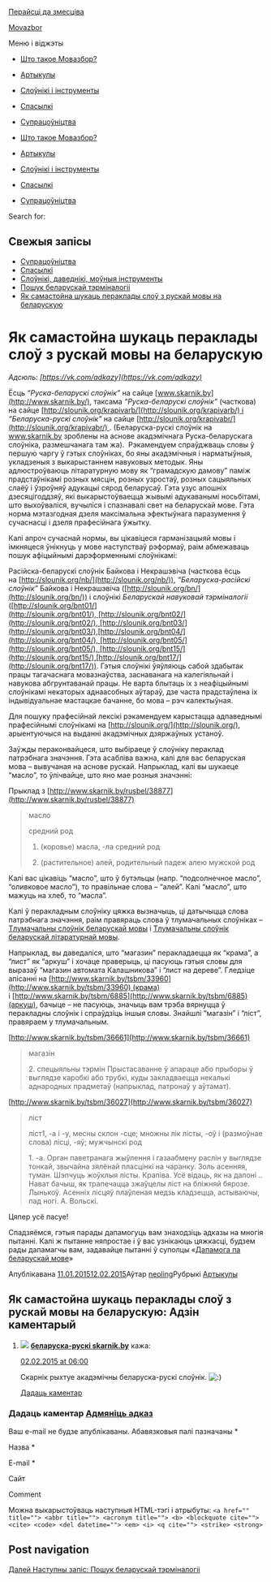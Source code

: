 ---
---


[Перайсці да змесціва](#content)

[Movazbor](/)

Меню і віджэты

*   [Што такое Мовазбор?](/)
*   [Артыкулы](/category/artykuly/)
*   [Слоўнікі і інструменты](/category/slouniki/)
*   [Спасылкі](/category/spasylki/)
*   [Супрацоўніцтва](/category/supracounictva/)

*   [Што такое Мовазбор?](/)
*   [Артыкулы](/category/artykuly/)
*   [Слоўнікі і інструменты](/category/slouniki/)
*   [Спасылкі](/category/spasylki/)
*   [Супрацоўніцтва](/category/supracounictva/)

Search for:  

Свежыя запісы
-------------

*   [Супрацоўніцтва](/supracounictva/)
*   [Спасылкі](/spasylki/)
*   [Слоўнікі, даведнікі, моўныя інструменты](/slouniki/)
*   [Пошук беларускай тэрміналогіі](/poshuk-terminalohii/)
*   [Як самастойна шукаць пераклады слоў з рускай мовы на беларускую](/jak-shukac-peraklad-slou/)

Як самастойна шукаць пераклады слоў з рускай мовы на беларускую
===============================================================

_Адсюль: [https://vk.com/adkazy](https://vk.com/adkazy)_

Ёсць _“Руска-беларускі слоўнік”_ на сайце [www.skarnik.by](http://www.skarnik.by/), таксама _“Руска-беларускі слоўнік”_ (часткова) на сайце [http://slounik.org/krapivarb/](http://slounik.org/krapivarb/) і _“Беларуска-рускі слоўнік”_ на сайце [http://slounik.org/krapivabr/](http://slounik.org/krapivabr/) . (Беларуска-рускі слоўнік на www.skarnik.by зроблены на аснове акадэмічнага Руска-беларускага слоўніка, размешчанага там жа).  Рэкамендуем спраўджваць словы ў першую чаргу ў гэтых слоўніках, бо яны акадэмічныя і нарматыўныя, укладзеныя з выкарыстаннем навуковых методык. Яны адлюстроўваюць літаратурную мову як “грамадскую дамову” паміж прадстаўнікамі розных мясцін, розных узростаў, розных сацыяльных слаёў і ўзроўняў адукацыі сярод беларусаў. Гэта узус апошніх дзесяцігоддзяў, які выкарыстоўваецца жывымі адукаванымі носьбітамі, што выхоўваліся, вучыліся і спазнавалі свет на беларускай мове. Гэта норма мэтазгодная дзеля максімальна эфектыўнага паразумення ў сучаснасці і дзеля прафесійнага ўжытку.

Калі апроч сучаснай нормы, вы цікавіцеся гарманізацыяй мовы і імкняцеся ўнікнуць у мове наступстваў рэформаў, раім абмежаваць пошук афіцыйнымі дарэформеннымі слоўнікамі:

Расійска-беларускі слоўнік Байкова і Некрашэвіча (часткова ёсць на [http://slounik.org/nb/](http://slounik.org/nb/)), _“Беларуска-расійскі слоўнік”_ Байкова і Некрашэвіча ([http://slounik.org/bn/](http://slounik.org/bn/)) і слоўнікі _Беларускай навуковай тэрміналогіі_ ([http://slounik.org/bnt01/](http://slounik.org/bnt01/), [http://slounik.org/bnt02/](http://slounik.org/bnt02/), [http://slounik.org/bnt03/](http://slounik.org/bnt03/),[http://slounik.org/bnt04/](http://slounik.org/bnt04/), [http://slounik.org/bnt05/](http://slounik.org/bnt05/), [http://slounik.org/bnt15/](http://slounik.org/bnt15/),[http://slounik.org/bnt17/](http://slounik.org/bnt17/)). Гэтыя слоўнікі ўяўляюць сабой здабытак працы тагачаснага мовазнаўства, заснаванага на калегіяльнай і навукова абгрунтаванай працы. Не варта блытаць іх з неафіцыйнымі слоўнікамі некаторых аднаасобных аўтараў, дзе часта прадстаўлена іх індывідуальнае мастацкае бачанне, бо мова – рэч калектыўная.

Для пошуку прафесійнай лексікі рэкамендуем карыстацца адпаведнымі прафесійнымі слоўнікамі на [http://slounik.org/](http://slounik.org/), арыентуючыся на выданні акадэмічных дзяржаўных устаноў.

Заўжды пераконвайцеся, што выбіраеце ў слоўніку пераклад патрэбнага значэння. Гэта асабліва важна, калі для вас беларуская мова – вывучаная на аснове рускай. Напрыклад, калі вы шукаеце “масло”, то ўлічвайце, што яно мае розныя значэнні:

Прыклад з [http://www.skarnik.by/rusbel/38877](http://www.skarnik.by/rusbel/38877)

> масло
> 
> средний род
> 
> 1) (коровье) масла, -ла средний род
> 
> 2) (растительное) алей, родительный падеж алею мужской род

Калі вас цікавіць “масло”, што ў бутэльцы (напр. “подсолнечное масло”, “оливковое масло”), то правільнае слова – “алей”. Калі “масло”, што мажуць на хлеб, то “масла”.

Калі ў перакладным слоўніку цяжка вызначыць, ці датычыцца слова патрэбнага значэння, раім правяраць слова ў тлумачальных слоўніках – [Тлумачальны слоўнік беларускай мовы](http://www.slounik.org/tlum/) і [Тлумачальны слоўнік беларускай літаратурнай мовы](http://www.rv-blr.com/slounik).

Напрыклад, вы даведаліся, што “магазин” перакладаецца як “крама”, а “лист” як “аркуш” і хочаце праверыць, ці пасуюць гэтыя словы для выразаў “магазин автомата Калашникова” і “лист на дереве”. Гледзіце апісанні на [http://www.skarnik.by/tsbm/33960](http://www.skarnik.by/tsbm/33960) (крама) і [http://www.skarnik.by/tsbm/6885](http://www.skarnik.by/tsbm/6885)(аркуш), бачыце – не пасуюць, значыць вам трэба вярнуцца ў перакладны слоўнік і спраўдзіць іншыя словы. Знайшлі “магазін” і “ліст”, правяраем у тлумачальным.

[http://www.skarnik.by/tsbm/36661](http://www.skarnik.by/tsbm/36661)

> магазін
> 
> 2\. спецыяльны тэрмін Прыстасаванне ў апараце або прыборы ў выглядзе каробкі або трубкі, куды закладваецца некалькі аднародных прадметаў (напрыклад, патронаў у аўтамат).

[http://www.skarnik.by/tsbm/36027](http://www.skarnik.by/tsbm/36027)

> ліст
> 
> ліст1, -а і -у, месны склон -сце; множны лік лісты, -оў і (размоўнае слова) лісці, -яў; мужчынскі род
> 
> 1\. -а. Орган паветранага жыўлення і газаабмену раслін у выглядзе тонкай, звычайна зялёнай пласцінкі на чаранку. Золь асенняя, туман. Шэпчуць жоўклыя лісты. Крапіва. Усё відаць, як на далоні .. Нават бачыш, як трапечацца зжаўцелы ліст на бліжняй бярозе. Лынькоў. Асенніх лісцяў плаўленая медзь кладзецца, астываючы, пад ногі. А. Вольскі.

Цяпер усё пасуе!

Спадзяёмся, гэтыя парады дапамогуць вам знаходзіць адказы на многія пытанні. Калі ж пытанне няпростае і ў вас узнікаюць цяжкасці, будзем рады дапамагчы вам, задавайце пытанні ў суполцы «[Дапамога па беларускай мове](https://vk.com/adkazy)»

Апублікавана [11.01.201512.02.2015](/jak-shukac-peraklad-slou/)Аўтар [neoling](/author/neoling/)Рубрыкі [Артыкулы](/category/artykuly/)

Як самастойна шукаць пераклады слоў з рускай мовы на беларускую: Адзін каментарый
---------------------------------------------------------------------------------

1.  ![](http://1.gravatar.com/avatar/d2a20412b3bd9a99d1f6885d838a7cba?s=56&d=http%3A%2F%2F1.gravatar.com%2Favatar%2Fad516503a11cd5ca435acc9bb6523536%3Fs%3D56&r=G) **[беларуска-рускі skarnik.by](http://skarnik.by)** кажа:
    
    [02.02.2015 at 06:00](/jak-shukac-peraklad-slou/#comment-2)
    
    Скарнік рыхтуе акадэмічны беларуска-рускі слоўнік. ![:)](/wp-includes/images/smilies/icon_smile.gif)
    
    [Дадаць каментар](/jak-shukac-peraklad-slou/?replytocom=2#respond)
    

### Дадаць каментар [Адмяніць адказ](/jak-shukac-peraklad-slou/#respond)

Ваш e-mail не будзе апублікаваны. Абавязковыя палі пазначаны \*

Назва \* 

E-mail \* 

Сайт 

Comment

Можна выкарыстоўваць наступныя HTML\-тэгі і атрыбуты: `<a href="" title=""> <abbr title=""> <acronym title=""> <b> <blockquote cite=""> <cite> <code> <del datetime=""> <em> <i> <q cite=""> <strike> <strong>`

  

Post navigation
---------------

[Далей Наступны запіс: Пошук беларускай тэрміналогіі](/poshuk-terminalohii/)